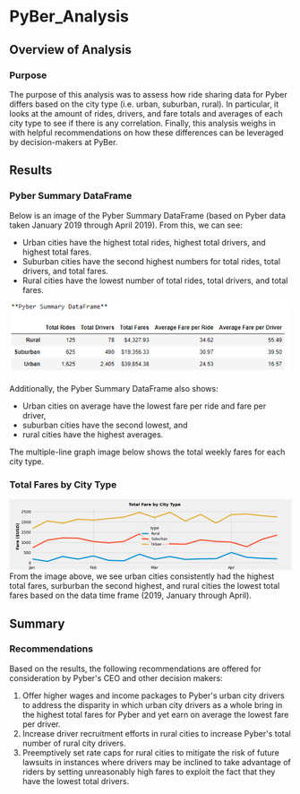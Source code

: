 # PyBer_Analysis

## Overview of Analysis
### Purpose

The purpose of this analysis was to assess how ride sharing data for Pyber differs based on the city type (i.e. urban, suburban, rural). In particular, it looks at the amount of rides, drivers, and fare totals and averages of each city type to see if there is any correlation. Finally, this analysis weighs in with helpful recommendations on how these differences can be leveraged by decision-makers at PyBer.

## Results
### Pyber Summary DataFrame

Below is an image of the Pyber Summary DataFrame (based on Pyber data taken January 2019 through April 2019). From this, we can see:
- Urban cities have the highest total rides, highest total drivers, and highest total fares.
- Suburban cities have the second highest numbers for total rides, total drivers, and total fares.
- Rural cities have the lowest number of total rides, total drivers, and total fares.

![Pyber_Summary_DataFrame](analysis/Pyber_Summary_DataFrame.png)

Additionally, the Pyber Summary DataFrame also shows:
- Urban cities on average have the lowest fare per ride and fare per driver,
- suburban cities have the second lowest, and
- rural cities have the highest averages.

The multiple-line graph image below shows the total weekly fares for each city type.

### Total Fares by City Type

![Pyber_fare_summary](analysis/Pyber_fare_summary.png)
From the image above, we see urban cities consistently had the highest total fares, surburban the second highest, and rural cities the lowest total fares based on the data time frame (2019, January through April).

## Summary
### Recommendations

Based on the results, the following recommendations are offered for consideration by Pyber's CEO and other decision makers:
1) Offer higher wages and income packages to Pyber's urban city drivers to address the disparity in which urban city drivers as a whole bring in the highest total fares for Pyber and yet earn on average the lowest fare per driver.
2) Increase driver recruitment efforts in rural cities to increase Pyber's total number of rural city drivers.
3) Preemptively set rate caps for rural cities to mitigate the risk of future lawsuits in instances where drivers may be inclined to take advantage of riders by setting unreasonably high fares to exploit the fact that they have the lowest total drivers.
